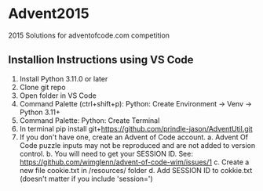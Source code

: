 # Advent2015
2015 Solutions for adventofcode.com competition

## Installion Instructions using VS Code
1. Install Python 3.11.0 or later
2. Clone git repo
3. Open folder in VS Code
4. Command Palette (ctrl+shift+p):      Python: Create Environment -> Venv ->  Python 3.11+
5. Command Palette:                     Python: Create Terminal
6. In terminal
    pip install git+https://github.com/prindle-jason/AdventUtil.git
7. If you don't have one, create an Advent of Code account.
    a. Advent Of Code puzzle inputs may not be reproduced and are not added to version control.
    b. You will need to get your SESSION ID.  See: https://github.com/wimglenn/advent-of-code-wim/issues/1
    c. Create a new file cookie.txt in /resources/ folder
    d. Add SESSION ID to cokkie.txt (doesn't matter if you include 'session=')